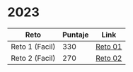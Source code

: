 # 2023

| Reto | Puntaje | Link |
|---|---|---|
|Reto 1 (Facil)| 330  |[Reto 01](https://github.com/SantiMenendez19/adventjs/tree/main/2023/challenge01)|
|Reto 2 (Facil)| 270  |[Reto 02](https://github.com/SantiMenendez19/adventjs/tree/main/2023/challenge02)|
